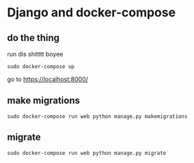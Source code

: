 # Django and docker-compose

## do the thing

run dis shitttt boyee

    sudo docker-compose up

go to <https://localhost:8000/>

## make migrations

    sudo docker-compose run web python manage.py makemigrations

## migrate

    sudo docker-compose run web python manage.py migrate